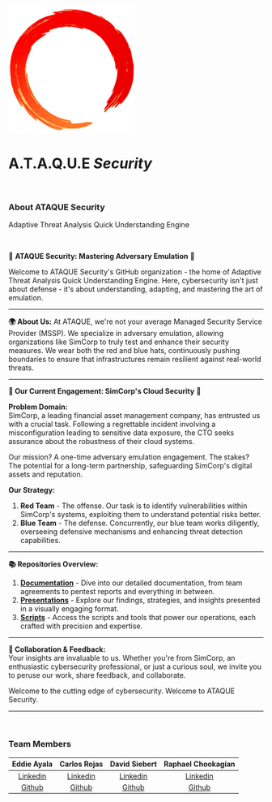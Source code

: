 <img src="./assets/ring.png" width="250">

# A.T.A.Q.U.E       *Security*

<br>

### About ATAQUE Security

Adaptive Threat Analysis Quick Understanding Engine

<br>


🔴 **ATAQUE Security: Mastering Adversary Emulation** 🔵

Welcome to ATAQUE Security's GitHub organization - the home of Adaptive Threat Analysis Quick Understanding Engine. Here, cybersecurity isn't just about defense - it's about understanding, adapting, and mastering the art of emulation.

---

**🌍 About Us:**
At ATAQUE, we're not your average Managed Security Service Provider (MSSP). We specialize in adversary emulation, allowing organizations like SimCorp to truly test and enhance their security measures. We wear both the red and blue hats, continuously pushing boundaries to ensure that infrastructures remain resilient against real-world threats.

---

**🚩 Our Current Engagement: SimCorp's Cloud Security** 🚩

**Problem Domain:**  
SimCorp, a leading financial asset management company, has entrusted us with a crucial task. Following a regrettable incident involving a misconfiguration leading to sensitive data exposure, the CTO seeks assurance about the robustness of their cloud systems.

Our mission? A one-time adversary emulation engagement. The stakes? The potential for a long-term partnership, safeguarding SimCorp's digital assets and reputation.

**Our Strategy:**  
1. **Red Team** - The offense. Our task is to identify vulnerabilities within SimCorp's systems, exploiting them to understand potential risks better.
2. **Blue Team** - The defense. Concurrently, our blue team works diligently, overseeing defensive mechanisms and enhancing threat detection capabilities.

---

**📚 Repositories Overview:**

1. **[Documentation](https://github.com/ATAQUE-Security/Documentation)** - Dive into our detailed documentation, from team agreements to pentest reports and everything in between.
2. **[Presentations](https://github.com/ATAQUE-Security/Presentations)** - Explore our findings, strategies, and insights presented in a visually engaging format.
3. **[Scripts](https://github.com/ATAQUE-Security/Scripts)** - Access the scripts and tools that power our operations, each crafted with precision and expertise.

---

**🤝 Collaboration & Feedback:**  
Your insights are invaluable to us. Whether you're from SimCorp, an enthusiastic cybersecurity professional, or just a curious soul, we invite you to peruse our work, share feedback, and collaborate.

Welcome to the cutting edge of cybersecurity. Welcome to ATAQUE Security.

---

<br>

### Team Members

| Eddie Ayala | Carlos Rojas | David Siebert | Raphael Chookagian |
|:----------------------:|:-----------------------:|:----------------------:|:----------------------:|
| [Linkedin](https://www.linkedin.com/in/eddie-ayala3/) | [Linkedin](https://www.linkedin.com/in/carlos-rojass/) | [Linkedin](http://linkedin.com/in/davidpsiebert) | [Linkedin](https://www.linkedin.com/in/raphaelchookagian/) |
| [Github](https://github.com/EdMandoo1) | [Github](https://github.com/carlosjorr) | [Github](https://github.com/Siebert-David) | [Github](https://github.com/cesarderio) |




